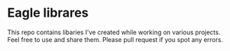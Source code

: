 # Eagle librares

This repo contains libaries I've created while working on various projects. Feel free to use and share them.
Please pull request if you spot any errors.

